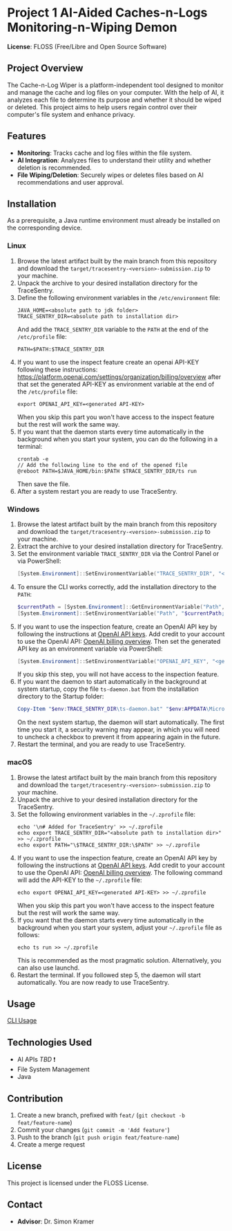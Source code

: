 # Project 1 AI-Aided Caches-n-Logs Monitoring-n-Wiping Demon

**License**: FLOSS (Free/Libre and Open Source Software)

## Project Overview

The Cache-n-Log Wiper is a platform-independent tool designed to monitor and manage the cache and log files on your
computer. With the help of AI, it analyzes each file to determine its purpose and whether it should be wiped or deleted.
This project aims to help users regain control over their computer's file system and enhance privacy.

## Features

- **Monitoring**: Tracks cache and log files within the file system.
- **AI Integration**: Analyzes files to understand their utility and whether deletion is recommended.
- **File Wiping/Deletion**: Securely wipes or deletes files based on AI recommendations and user approval.

## Installation

As a prerequisite, a Java runtime environment must already be installed on the corresponding device.

### Linux

1. Browse the latest artifact built by the main branch from this repository and download
   the `target/tracesentry-<version>-submission.zip` to your machine.
2. Unpack the archive to your desired installation directory for the TraceSentry.
3. Define the following environment variables in the `/etc/environment` file:
    ```
   JAVA_HOME=<absolute path to jdk folder>
   TRACE_SENTRY_DIR=<absolute path to installation dir>
   ```
   And add the `TRACE_SENTRY_DIR` variable to the `PATH` at the end of the `/etc/profile` file:
   ```
   PATH=$PATH:$TRACE_SENTRY_DIR
   ```
4. If you want to use the inspect feature create an openai API-KEY following these
   instructions: https://platform.openai.com/settings/organization/billing/overview
   after that set the generated API-KEY as environment variable at the end of the `/etc/profile` file:
    ```
    export OPENAI_API_KEY=<generated API-KEY>
    ```
   When you skip this part you won't have access to the inspect feature but the rest will work the same way.
5. If you want that the daemon starts every time automatically in the background when you start your system,
   you can do the following in a terminal:
    ```
   crontab -e
   // Add the following line to the end of the opened file
   @reboot PATH=$JAVA_HOME/bin:$PATH $TRACE_SENTRY_DIR/ts run
    ```
   Then save the file.
6. After a system restart you are ready to use TraceSentry.

### Windows
1. Browse the latest artifact built by the main branch from this repository and download
   the `target/tracesentry-<version>-submission.zip` to your machine.
2. Extract the archive to your desired installation directory for TraceSentry.
3. Set the environment variable `TRACE_SENTRY_DIR` via the Control Panel or via PowerShell:
    ```powershell
    [System.Environment]::SetEnvironmentVariable("TRACE_SENTRY_DIR", "<absolute path to the installation directory>", "User")
    ```
4. To ensure the CLI works correctly, add the installation directory to the `PATH`:
    ```powershell
    $currentPath = [System.Environment]::GetEnvironmentVariable("Path", "User")
    [System.Environment]::SetEnvironmentVariable("Path", "$currentPath;<absolute path to the installation directory>", "User")
    ```
5. If you want to use the inspection feature, create an OpenAI API key by following the instructions at [OpenAI API keys](https://platform.openai.com/settings/organization/api-keys).
   Add credit to your account to use the OpenAI API: [OpenAI billing overview](https://platform.openai.com/settings/organization/billing/overview).
   Then set the generated API key as an environment variable via PowerShell:
    ```powershell
    [System.Environment]::SetEnvironmentVariable("OPENAI_API_KEY", "<generated API key>", "User")
    ```
   If you skip this step, you will not have access to the inspection feature.
6. If you want the daemon to start automatically in the background at system startup, copy the file `ts-daemon.bat` from the installation directory to the Startup folder:
    ```powershell
    Copy-Item "$env:TRACE_SENTRY_DIR\ts-daemon.bat" "$env:APPDATA\Microsoft\Windows\Start Menu\Programs\Startup"
    ```
   On the next system startup, the daemon will start automatically.
   The first time you start it, a security warning may appear, in which you will need to uncheck a checkbox to prevent it from appearing again in the future.
7. Restart the terminal, and you are ready to use TraceSentry.


### macOS

1. Browse the latest artifact built by the main branch from this repository and download
   the `target/tracesentry-<version>-submission.zip` to your machine.
2. Unpack the archive to your desired installation directory for the TraceSentry.
3. Set the following environment variables in the `~/.zprofile` file:
    ```
   echo '\n# Added for TraceSentry' >> ~/.zprofile
   echo export TRACE_SENTRY_DIR="<absolute path to installation dir>" >> ~/.zprofile
   echo export PATH="\$TRACE_SENTRY_DIR:\$PATH" >> ~/.zprofile
   ```
4. If you want to use the inspection feature, create an OpenAI API key by following the instructions at [OpenAI API keys](https://platform.openai.com/settings/organization/api-keys).
   Add credit to your account to use the OpenAI API: [OpenAI billing overview](https://platform.openai.com/settings/organization/billing/overview).
   The following command will add the API-KEY to the `~/.zprofile` file:
    ```
    echo export OPENAI_API_KEY=<generated API-KEY> >> ~/.zprofile
    ```
   When you skip this part you won't have access to the inspect feature but the rest will work the same way.
5. If you want that the daemon starts every time automatically in the background when you start your system,
   adjust your `~/.zprofile` file as follows:
   ```
   echo ts run >> ~/.zprofile
   ```
   This is recommended as the most pragmatic solution. Alternatively, you can also use launchd.
6. Restart the terminal. If you followed step 5, the daemon will start automatically. You are now ready to use TraceSentry.

## Usage

[CLI Usage](./docs/cli.md)

## Technologies Used

- AI APIs _TBD_ ❗
- File System Management
- Java

## Contribution

1. Create a new branch, prefixed with `feat/` (`git checkout -b feat/feature-name`)
2. Commit your changes (`git commit -m 'Add feature'`)
3. Push to the branch (`git push origin feat/feature-name`)
4. Create a merge request

## License

This project is licensed under the FLOSS License.

## Contact

- **Advisor**: Dr. Simon Kramer
